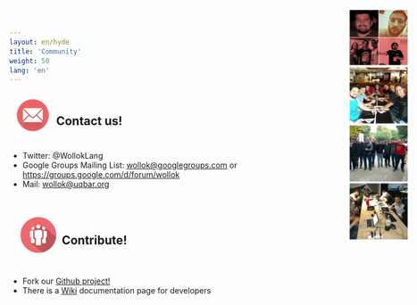 ```yaml
---
layout: en/hyde
title: 'Community'
weight: 50
lang: 'en'
---
```


<div style="padding: 10px;">
<img src="/images/mail.png" height="64" width="64" align="left"/>
<h2>&nbsp;&nbsp;Contact us!</h2>
</div>

<img src="/images/comunidad/community_collage2.jpg" style="
	position: absolute;
	top: 2em;
	right: 1em;
	height: 30em;
	width: 8em;
	z-index: -1;"/>

<ul>
<li>Twitter: @WollokLang</li>
<li>Google Groups Mailing List: <a href="mailto:wollok@googlegroups.com">wollok@googlegroups.com</a> or <a href="https://groups.google.com/d/forum/wollok">https://groups.google.com/d/forum/wollok</a>
</li>
<li>Mail: <a href="mailto:wollok@uqbar.org">wollok@uqbar.org</a> </li>
</ul>

<br>
<div style="padding: 20px;">
<img src="/images/community.png" height="64" width="64" align="left"/>
<h2>&nbsp;&nbsp;Contribute!</h2>
</div>
<ul>
<li>Fork our <a href="https://github.com/uqbar-project/wollok">Github project!</a></li>
<li>There is a <a href="https://github.com/uqbar-project/wollok/wiki">Wiki</a> documentation page for developers</li>
</ul>
